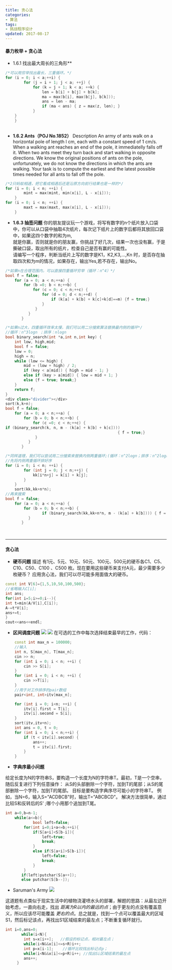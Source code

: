 ```yaml
---
title: 贪心法
categories:
- 算法
tags:
- 挑战程序设计
updated: 2017-08-17 
---
```


#### 暴力枚举 + 贪心法

 - 1.6.1 找出最大周长的三角形**

```C++
/*可以用穷举找出最长，三重循环。*/
for (i = 0; i < a;++i) {
		for (j = i + 1; j < a; ++j) {
			for (k = j + 1; k < a; ++k) {
				len = b[i] + b[j] + b[k];
				ma = max(b[i], max(b[j], b[k]));
				ans = len - ma;
				if (ma < ans) { z = max(z, len); }
			}
	}
	}
	
```


 - **1.6.2 Ants（POJ No.1852）**
    Description
    An army of ants walk on a horizontal pole of length l cm, each with a constant speed of 1 cm/s. When a walking ant reaches an end of the pole, it immediatelly falls off it. When two ants meet they turn back and start walking in opposite directions. We know the original positions of ants on the pole, unfortunately, we do not know the directions in which the ants are walking. Your task is to compute the earliest and the latest possible times needed for all ants to fall off the pole.
```C++
/*2只蚂蚁相遇，把它看成相遇后还是沿原方向前行结果也是一样的*/
for (i = 0; i < n; ++i) {
		mint = max(mint, min(x[i], L - x[i]));
	}
for (i = 0; i < n; ++i) {
		maxt = max(maxt, max(x[i], L - x[i]));
	}
```


 - **1.6.3 抽签问题**
    你的朋友提议玩一个游戏，将写有数字的n个纸片放入口袋中，你可以从口袋中抽取4次纸片，每次记下纸片上的数字后都将其放回口袋中，如果这四个数字的和为m,  
       就是你赢，否则就是你的朋友赢，你挑战了好几次，结果一次也没有赢，于是撕破口袋，取出所有的纸片，检查自己是否有赢的可能性。  
       请编写一个程序，判断当纸片上写的数字是K1，K2,K3,...,Kn 时，是否存在抽取四次和为m的情况，如果存在，输出Yes,若不存在，输出No。

```C++
/*如果n在合理范围内，可以直接四重循环穷举（循环：n^4）*/ 
bool f = false;
	for (a = 0; a < n;++a) {
		for (b =0; b < n;++b) {
			for (c = 0; c < n;++c) {
				for (d = 0; d < n;++d) {
					if (k[a] + k[b] + k[c]+k[d]==m) {f = true;}
				}
		     }
		  }
	   }
```

```C++
/*如果n过大，四重循环效率太慢，我们可以用二分搜索算法替换最内侧的循环*/
//循环：n^3logn ；排序：nlogn
bool binary_search(int *a,int n,int key) {
	int low, high,mid;
	bool f = false;
	low = 0;
	high = n;
	while (low <= high) {
		mid = (low + high) / 2;
		if (key < a[mid]) { high = mid - 1; }
		else if (key > a[mid]) { low = mid + 1; }
		else {f = true; break;}
	}
	return f;
}
<div class="divider"></div>
sort(k,k+n);
bool f = false;
	for (a = 0; a < n;++a) {
		for (b = 0; b < n;++b) {
			for (c =0; c < n;++c) {
if (binary_search(k, n, m - (k[a] + k[b] + k[c])))
                                                 { f = true;}
		     }
		  }
	   }
```

```C++
/*同样道理，我们可以尝试用二分搜索来替换内侧两重循环;(循环：n^2logn；排序：n^2logn)*/
//先将内侧两重循环排好序
for (i = 0; i < n; ++i) {
		for (int j = 0; j < n;++j) {
			kk[i*n+j] = k[i] + k[j];
		} 
	}
	sort(kk,kk+n*n);
//再来搜索
bool f = false;
	for (a = 0; a < n;++a) {
		for (b = 0; b < n;++b) {
				if (binary_search(kk,kk+n*n, m - (k[a] + k[b]))) { f = true; }        
		  }
	   }	
	   
	   
```

---



#### 贪心法

 - **硬币问题**
     描述
       有1元、5元、10元、50元、100元、500元的硬币各C1、C5、C10、C50、C100 、C500 枚。现在要用这些硬币来支付A元，最少需要多少枚硬币？
       应用贪心法，我们可以尽可能多用面值大的硬币。
```C++
const int V[6]={1,5,10,50,100,500};
//省略输入C[i];
int ans;
for(int i=5;i>=0;i--){
int t=min(A/V[i],C[i]);
A-=t*V[i];
ans+=t;
}
cout<<ans<<endl;
```
 - **区间调度问题**
    <img src="{{ site.url }}/assets//blog_images/20170226162633371.jpg"/>
    <img src="{{ site.url }}/assets//blog_images/20170226162502022.jpg"/>
    在可选的工作中每次选择结束最早的工作，代码：
```C++
	const int max_n = 100000;
	//输入
	int n, S[max_n], T[max_n];
	cin >> n;
	for (int i = 0; i < n; ++i) {
		cin >> S[i];
	}
	for (int i = 0; i < n; ++i) {
		cin >>T[i];
	}
	//用于对工作排序的pair数组
	pair<int, int>itv[max_n];

	for (int i = 0; i<n; ++i) {
		itv[i].first = T[i];
		itv[i].second = S[i];
	}
	sort(itv,itv+n);
	int ans = 0, t = 0;
	for (int i = 0; i < n;++i) {
		if (t < itv[i].second) {
			ans++;
			t = itv[i].first;
		}
	}
```




 - **字典序最小问题**

给定长度为N的字符串S，要构造一个长度为N的字符串T。最初，T是一个空串，随后反复进行下列任意操作：
从S的头部删除一个字符，加到T的尾部；从S的尾部删除一个字符，加到T的尾部。
目标是要构造字典序尽可能小的字符串T。
例如，当N=6，输入S="ACDBCB"时，输出T="ABCBCD"。
解决方法很简单，通过比较S和反转后的S' ;哪个小用那个追加到T尾。

```C++
int a=0,b=n-1;
    while(a<=b){
            bool left=false;
        for(int i=0;i+a<=b;++i){
            if(S[a+i]<S[b-i]){
                left=true;
                break;
            }
            else if(S[a+i]>S[b-i]){
                left=false;
                break;
            }
        }
       if(left)putchar(S[a++]);
       else putchar(S[b--]);
```




 - Saruman's Army
    <img src="{{ site.url }}/assets//blog_images/20170228145939253.jpg"/>

这道题有点类似于现实生活中的植物浇灌喷水头的部署，解题的思路：从最左边开始考虑，一直向右走，找出 *距离为R以内的最远的点*；由于更左的点没有覆盖意义，所以应该尽可能覆盖 *更右的点*。总之就是，找到一个点可以覆盖最大的区域S1，然后标记该点，再找出S1区域结束的最左点；不断重复循环就行。

```C++
int i=0,ans=0;
       while(i<N){
        int s=x[i++];   //假设的标记点，相对最左点；
        while(i<N&&x[i]<=s+R)i++;  
        int p=x[i-1];    //循环比较找出标记点p；
        while(i<N&&x[i]<=p+R)i++; //找出Si区域结束的最左点
        ans++;
     }
```





